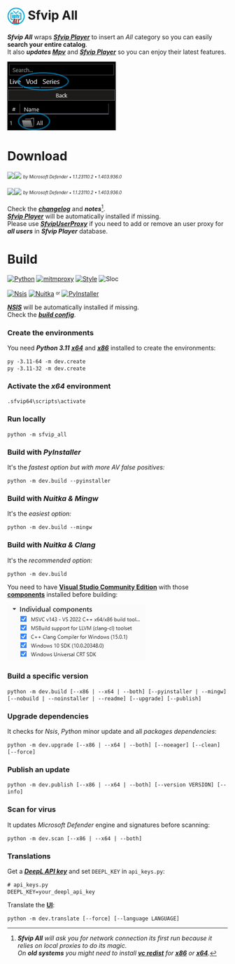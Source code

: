 # <img src="resources/Sfvip%20All.png" width="40" align="center"> Sfvip All
***Sfvip All*** wraps ***[Sfvip Player](https://github.com/K4L4Uz/SFVIP-Player/tree/master)*** to insert an _All_ category so you can easily **search your entire catalog**.  
It also ***updates [Mpv](https://mpv.io/)*** and ***[Sfvip Player](https://github.com/K4L4Uz/SFVIP-Player/tree/master)*** so you can enjoy their latest features.

<img src="resources/all.png">

# Download
[<img src="https://custom-icon-badges.demolab.com/badge/Sfvip All v1.4.12.2 x64-informational.svg?logo=download-cloud&logoSource=feather&logoColor=white&style=flat-square" height="30"><img src="https://custom-icon-badges.demolab.com/badge/clean-brightgreen.svg?logo=shield-check&logoColor=white&style=flat-square" height="30">](https://github.com/sebdelsol/sfvip-all/raw/master/build/1.4.12.2/x64/Install%20Sfvip%20All.exe)
<sub><sup>_by Microsoft Defender • 1.1.23110.2 • 1.403.936.0_</sup></sub>

[<img src="https://custom-icon-badges.demolab.com/badge/Sfvip All v1.4.12.2 x86-informational.svg?logo=download-cloud&logoSource=feather&logoColor=white&style=flat-square" height="30"><img src="https://custom-icon-badges.demolab.com/badge/clean-brightgreen.svg?logo=shield-check&logoColor=white&style=flat-square" height="30">](https://github.com/sebdelsol/sfvip-all/raw/master/build/1.4.12.2/x86/Install%20Sfvip%20All.exe)
<sub><sup>_by Microsoft Defender • 1.1.23110.2 • 1.403.936.0_</sup></sub>

Check the [***changelog***](build/changelog.md) and ***notes***[^1].  
[***Sfvip Player***](https://github.com/K4L4Uz/SFVIP-Player/tree/master) will be automatically installed if missing.  
Please use [***SfvipUserProxy***](user_proxy_cmd) if you need to add or remove an user proxy for ***all users*** in ***Sfvip Player*** database.

[^1]:_**Sfvip All** will ask you for network connection its first run because it relies on local proxies to do its magic._  
_On **old systems** you might need to install [**vc redist**](https://learn.microsoft.com/en-GB/cpp/windows/latest-supported-vc-redist) for [**x86**](https://aka.ms/vs/17/release/vc_redist.x86.exe) or [**x64**](https://aka.ms/vs/17/release/vc_redist.x64.exe)._  

# Build
[![Python](https://img.shields.io/badge/Python-3.11.7-fbdf79?logo=python&logoColor=fbdf79)](https://www.python.org/downloads/release/python-3117/)
[![mitmproxy](https://custom-icon-badges.demolab.com/badge/Mitmproxy-10.1.6-informational.svg?logo=mitmproxy)](https://mitmproxy.org/)
[![Style](https://custom-icon-badges.demolab.com/badge/Style-Black-000000.svg?logo=file-code&logoColor=a0a0a0)](https://black.readthedocs.io/en/stable/)
![Sloc](https://custom-icon-badges.demolab.com/badge/Sloc-6052-000000.svg?logo=file-code&logoColor=a0a0a0)

[![Nsis](https://img.shields.io/badge/Nsis-3.09-informational?logo=NSIS&logoColor=fbdf79)](https://nsis.sourceforge.io/Download)
[![Nuitka](https://custom-icon-badges.demolab.com/badge/Nuitka-1.9.5-informational.svg?logo=tools&logoColor=61dafb)](https://nuitka.net/)
<sup><sub>or</sub></sup>
[![PyInstaller](https://custom-icon-badges.demolab.com/badge/PyInstaller-6.3.0-informational.svg?logo=tools&logoColor=61dafb)](https://pyinstaller.org/en/stable/)

[***NSIS***](https://nsis.sourceforge.io/Download) will be automatically installed if missing.  
Check the [***build config***](build_config.py).
### Create the environments
You need ***Python 3.11*** [***x64***](https://www.python.org/ftp/python/3.11.7/python-3.11.7-amd64.exe) and [***x86***](https://www.python.org/ftp/python/3.11.7/python-3.11.7.exe) installed to create the environments:
```console
py -3.11-64 -m dev.create
py -3.11-32 -m dev.create
```
### Activate the _x64_ environment
```console
.sfvip64\scripts\activate
```
### Run locally
```console
python -m sfvip_all
```
### Build with ***PyInstaller***
It's the _fastest option but with more AV false positives:_
```console
python -m dev.build --pyinstaller
```
### Build with ***Nuitka & Mingw***
It's the _easiest option:_
```console
python -m dev.build --mingw
```
### Build with ***Nuitka & Clang***
It's the _recommended option:_
```console
python -m dev.build
```
You need to have [**Visual Studio Community Edition**](https://www.visualstudio.com/en-us/downloads/download-visual-studio-vs.aspx) with those [**components**](resources/.vsconfig) installed before building:

<img src="resources/VS.png">

### Build a specific version
```console
python -m dev.build [--x86 | --x64 | --both] [--pyinstaller | --mingw] [--nobuild | --noinstaller | --readme] [--upgrade] [--publish]
```
### Upgrade dependencies
It checks for _Nsis_, _Python_ minor update and all _packages dependencies_:
```console
python -m dev.upgrade [--x86 | --x64 | --both] [--noeager] [--clean] [--force]
```
### Publish an update
```console
python -m dev.publish [--x86 | --x64 | --both] [--version VERSION] [--info]
```
### Scan for virus
It updates _Microsoft Defender_ engine and signatures before scanning:
```console
python -m dev.scan [--x86 | --x64 | --both]
```

### Translations
Get a [***DeepL API key***](https://www.deepl.com/en/docs-api/) and set `DEEPL_KEY` in `api_keys.py`:
```python3
# api_keys.py
DEEPL_KEY=your_deepl_api_key
```
Translate the [**UI**](translations/loc/texts.py):
```console
python -m dev.translate [--force] [--language LANGUAGE]
```
